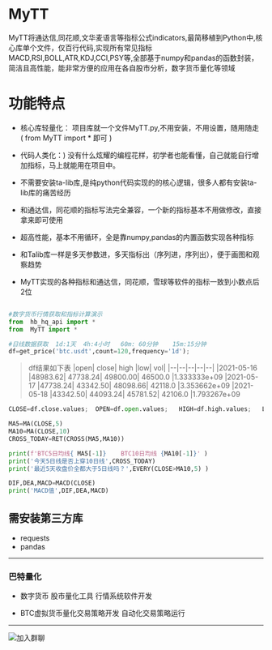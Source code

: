 # MyTT
MyTT将通达信,同花顺,文华麦语言等指标公式indicators,最简移植到Python中,核心库单个文件，仅百行代码,实现所有常见指标MACD,RSI,BOLL,ATR,KDJ,CCI,PSY等,全部基于numpy和pandas的函数封装，简洁且高性能，能非常方便的应用在各自股市分析，数字货币量化等领域

# 功能特点
* 核心库轻量化： 项目库就一个文件MyTT.py,不用安装，不用设置，随用随走 ( from  MyTT import * 即可 )

* 代码人类化：)  没有什么炫耀的编程花样，初学者也能看懂，自己就能自行增加指标，马上就能用在项目中。

* 不需要安装ta-lib库,是纯python代码实现的的核心逻辑，很多人都有安装ta-lib库的痛苦经历

* 和通达信，同花顺的指标写法完全兼容，一个新的指标基本不用做修改，直接拿来即可使用

* 超高性能，基本不用循环，全是靠numpy,pandas的内置函数实现各种指标

* 和Talib库一样是多天参数进，多天指标出（序列进，序列出），便于画图和观察趋势

* MyTT实现的各种指标和通达信，同花顺，雪球等软件的指标一致到小数点后2位

```python

#数字货币行情获取和指标计算演示
from  hb_hq_api import *
from  MyTT import *

#日线数据获取  1d:1天  4h:4小时   60m: 60分钟    15m:15分钟
df=get_price('btc.usdt',count=120,frequency='1d');   
```
> df结果如下表
|open|	close|	high	|low|	vol|
|--|--|--|--|--|
|2021-05-16	|48983.62|	47738.24|	49800.00|	46500.0	|1.333333e+09
|2021-05-17	|47738.24|	43342.50|	48098.66|	42118.0	|3.353662e+09
|2021-05-18	|43342.50|	44093.24|	45781.52|	42106.0	|1.793267e+09

```python
CLOSE=df.close.values;  OPEN=df.open.values;   HIGH=df.high.values;   LOW=df.low.values   #基础数据定义

MA5=MA(CLOSE,5)
MA10=MA(CLOSE,10)
CROSS_TODAY=RET(CROSS(MA5,MA10))

print(f'BTC5日均线{ MA5[-1]}    BTC10日均线 {MA10[-1]}' )
print('今天5日线是否上穿10日线',CROSS_TODAY)
print('最近5天收盘价全都大于5日线吗？',EVERY(CLOSE>MA10,5) )

DIF,DEA,MACD=MACD(CLOSE)
print('MACD值',DIF,DEA,MACD)
```




## 需安装第三方库
* requests
* pandas
 
----------------------------------------------------
### 巴特量化
* 数字货币 股市量化工具 行情系统软件开发

* BTC虚拟货币量化交易策略开发 自动化交易策略运行

----------------------------------------------------

![加入群聊](https://github.com/mpquant/huobi_intf/blob/main/img/qrcode.png) 
